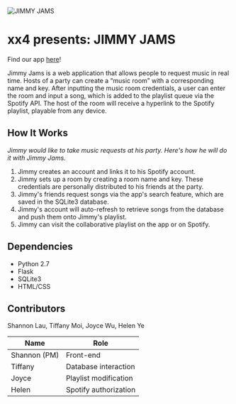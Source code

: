 ![JIMMY JAMS](static/img/jj.jpg)
# xx4 presents: JIMMY JAMS
Find our app [here](http://159.89.230.97/)!

Jimmy Jams is a web application that allows people to request music in real time. Hosts of a party can create a “music room” with a corresponding name and key. After inputting the music room credentials, a user can enter the room and input a song, which is added to the playlist queue via the Spotify API. The host of the room will receive a hyperlink to the Spotify playlist, playable from any device.

## How It Works
*Jimmy would like to take music requests at his party. Here's how he will do it with Jimmy Jams.*
1. Jimmy creates an account and links it to his Spotify account.
2. Jimmy sets up a room by creating a room name and key. These credentials are personally distributed to his friends at the party.
3. Jimmy's friends request songs via the app's search feature, which are saved in the SQLite3 database.
4. Jimmy's account will auto-refresh to retrieve songs from the database and push them onto Jimmy's playlist.
5. Jimmy can visit the collaborative playlist on the app or on Spotify.

## Dependencies
* Python 2.7
* Flask
* SQLite3
* HTML/CSS

## Contributors
Shannon Lau, Tiffany Moi, Joyce Wu, Helen Ye

| Name         | Role                         |
| ------------ |------------------------------|
| Shannon (PM) | Front-end                    |
| Tiffany      | Database interaction         |
| Joyce        | Playlist modification        |
| Helen        | Spotify authorization        |
